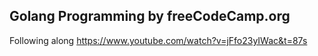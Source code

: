 ## Golang Programming by freeCodeCamp.org

Following along https://www.youtube.com/watch?v=jFfo23yIWac&t=87s

